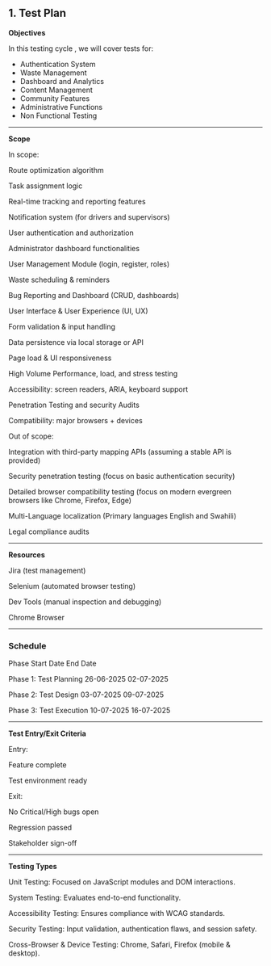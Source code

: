 **1. Test Plan**
---


**Objectives**

In this testing cycle , we will cover tests for:
- Authentication System
- Waste Management
- Dashboard and Analytics
- Content Management
- Community Features
- Administrative Functions
- Non Functional Testing

---


**Scope**

 In scope:

Route optimization algorithm

Task assignment logic

Real-time tracking and reporting features

Notification system (for drivers and supervisors)

User authentication and authorization

Administrator dashboard functionalities 

User Management Module (login, register, roles)

Waste scheduling & reminders

Bug Reporting and Dashboard (CRUD, dashboards)

User Interface & User Experience (UI, UX)

Form validation & input handling

Data persistence via local storage or API

Page load & UI responsiveness

High Volume Performance, load, and stress testing

Accessibility: screen readers, ARIA, keyboard support

Penetration Testing and security Audits

Compatibility: major browsers + devices



Out of scope:

Integration with third-party mapping APIs (assuming a stable API is provided)

Security penetration testing (focus on basic authentication security)

Detailed browser compatibility testing (focus on modern evergreen browsers like Chrome, Firefox, Edge)

Multi-Language localization (Primary languages English and Swahili)

Legal compliance audits    

---

 **Resources**

Jira  (test management)

Selenium (automated browser testing)

Dev Tools (manual inspection and debugging)

Chrome Browser

---


### **Schedule**

Phase	Start Date	End Date

Phase 1: Test Planning	26-06-2025	02-07-2025

Phase 2: Test Design	03-07-2025	09-07-2025

Phase 3: Test Execution	10-07-2025	16-07-2025


---

**Test Entry/Exit Criteria**

Entry:

Feature complete

Test environment ready

Exit:

No Critical/High bugs open

Regression passed

Stakeholder sign-off

---

 **Testing Types**

Unit Testing: Focused on JavaScript modules and DOM interactions.

System Testing: Evaluates end-to-end functionality.

Accessibility Testing: Ensures compliance with WCAG standards.

Security Testing: Input validation, authentication flaws, and session safety.

Cross-Browser & Device Testing: Chrome, Safari, Firefox (mobile & desktop).




        
 
